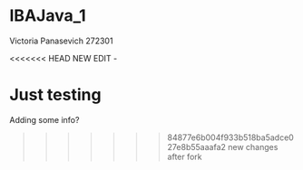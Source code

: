 # IBAJava_1
Victoria Panasevich
272301

<<<<<<< HEAD
NEW EDIT - 

Just testing
=======
Adding some info?
>>>>>>> 84877e6b004f933b518ba5adce027e8b55aaafa2
new changes after fork
